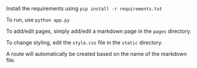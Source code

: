 Install the requirements using `pip install -r requirements.txt`

To run, use `python app.py`

To add/edit pages, simply add/edit a markdown page in the `pages` directory.

To change styling, edit the `style.css` file in the `static` directory.

A route will automatically be created based on the name of the markdown file.
